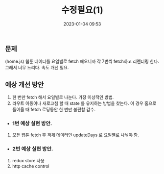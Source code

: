 ﻿---
title: 수정필요(1)
date: 2023-01-04 09:53
categories: [Toy]
tags: [Toy, Project, ToyProject]
---

## 문제

(home.js)
웹툰 데이터를 요일별로 fetch 해오니까 각 7번씩 fetch하고 리렌더링 한다. 그래서 너무 느리다. 속도 개선 필요.

## 예상 개선 방안

1.  한 번만 fetch 해서 요일별로 나눈다. 가장 이상적인 방법.
2.  라우트 이동이나 새로고침 할 때 state 를 유지하는 방법을 찾는다. 이 경우 홈으로 들어올 때 fetch 로딩동안 한 번만 불편함 감수.

- ### 1번 예상 실현 방안.

1. 모든 웹툰 fetch 후 객체 데이터인 updateDays 로 요일별로 나눠야 함.

- ### 2번 예상 실현 방안.

1. redux store 사용
2. http cache control
